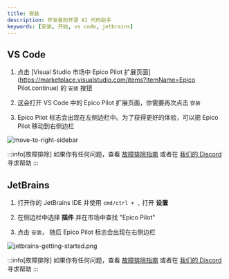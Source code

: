 ```yaml
---
title: 安装
description: 开发者的开源 AI 代码助手
keywords: [安装, 开始, vs code, jetbrains]
---
```


## VS Code

1. 点击 [Visual Studio 市场中 Epico Pilot 扩展页面](https://marketplace.visualstudio.com/items?itemName=Epico Pilot.continue) 的 `安装` 按钮

2. 这会打开 VS Code 中的 Epico Pilot 扩展页面，你需要再次点击 `安装`

3. Epico Pilot 标志会出现在左侧边栏中。为了获得更好的体验，可以把 Epico Pilot 移动到右侧边栏

![move-to-right-sidebar](/img/move-to-right-sidebar.gif)

:::info[故障排除]
如果你有任何问题，查看 [故障排除指南](troubleshooting.md) 或者在 [我们的 Discord](https://discord.gg/NWtdYexhMs) 寻求帮助
:::

## JetBrains

1. 打开你的 JetBrains IDE 并使用 `cmd/ctrl + ,` 打开 **设置**

2. 在侧边栏中选择 **插件** 并在市场中查找 "Epico Pilot"

3. 点击 `安装`， 随后 Epico Pilot 标志会出现在右侧边栏

![jetbrains-getting-started.png](/img/jetbrains-getting-started.png)

:::info[故障排除]
如果你有任何问题，查看 [故障排除指南](troubleshooting.md) 或者在 [我们的 Discord](https://discord.com/invite/EfJEfdFnDQ) 寻求帮助
:::
